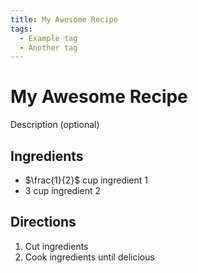 ```yaml
---
title: My Awesome Recipe
tags:
  - Example tag
  - Another tag
---
```


# My Awesome Recipe

Description (optional)

## Ingredients
- $\frac{1}{2}$ cup ingredient 1
- 3 cup ingredient 2

## Directions
1. Cut ingredients
2. Cook ingredients until delicious
